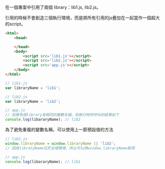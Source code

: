 



在一個專案中引用了兩個 library：lib1.js, lib2.js。

引用的時候不會創造三個執行環境，而是將所有引用的js疊加在一起當作一個超大的script。

```html
<html>
    <head>

    </head>
    <body>
        <script src='lib1.js'></script>
        <script src='lib2.js'></script>
        <script src='app.js'></script>
    </body>
</html>
```

```javascript
// lib1.js
var libraryName = 'lib1';
```

```javascript
// lib2.js
var libraryName = 'lib2';
```

```javascript
// app.js
// 如果有個library有相同的變數名稱，則執行時所呼叫的結果如下
console.log(libararyName); // lib2
```

為了避免重複的變數名稱，可以使用上一節預設值的方法

```javascript
// lib2.js
window.libraryName = window.libraryName || 'lib2';
// 因為libratyName位於全域環境，所以可以用window.libraryName取得
```

```javascript
// app.js
console.log(libararyName); // lib1
```
